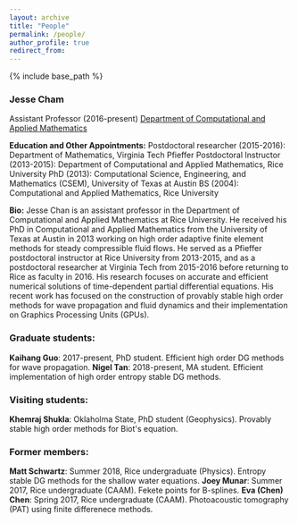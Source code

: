 ```yaml
---
layout: archive
title: "People"
permalink: /people/
author_profile: true
redirect_from: 
---
```


{% include base_path %}

### Jesse Cham

Assistant Professor (2016-present)
[Department of Computational and Applied Mathematics](http://www.caam.rice.edu)

**Education and Other Appointments:**
Postdoctoral researcher (2015-2016): Department of Mathematics, Virginia Tech
Pfieffer Postdoctoral Instructor (2013-2015): Department of Computational and Applied Mathematics, Rice University
PhD (2013): Computational Science, Engineering, and Mathematics (CSEM), University of Texas at Austin
BS (2004): Computational and Applied Mathematics, Rice University

**Bio:** Jesse Chan is an assistant professor in the Department of Computational and Applied Mathematics at Rice University.  He received his PhD in Computational and Applied Mathematics from the University of Texas at Austin in 2013 working on high order adaptive finite element methods for steady compressible fluid flows.  He served as a Pfieffer postdoctoral instructor at Rice University from 2013-2015, and as a postdoctoral researcher at Virginia Tech from 2015-2016 before returning to Rice as faculty in 2016. His research focuses on accurate and efficient numerical solutions of time-dependent partial differential equations. His recent work has focused on the construction of provably stable high order methods for wave propagation and fluid dynamics and their implementation on Graphics Processing Units (GPUs).

### Graduate students:

**Kaihang Guo**: 2017-present, PhD student. Efficient high order DG methods for wave propagation.
**Nigel Tan**: 2018-present, MA student. Efficient implementation of high order entropy stable DG methods.

### Visiting students:

**Khemraj Shukla**: Oklaholma State, PhD student (Geophysics). Provably stable high order methods for Biot's equation.

### Former members: 

**Matt Schwartz**: Summer 2018, Rice undergraduate (Physics). Entropy stable DG methods for the shallow water equations.
**Joey Munar**: Summer 2017, Rice undergraduate (CAAM). Fekete points for B-splines.
**Eva (Chen) Chen**: Spring 2017, Rice undergraduate (CAAM). Photoacoustic tomography (PAT) using finite differenece methods.

